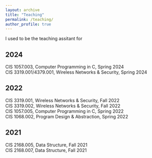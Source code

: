 ```yaml
---
layout: archive
title: "Teaching"
permalink: /teaching/
author_profile: true
---
```


I used to be the teaching assitant for

## 2024

CIS 1057.003, Computer Programming in C, Spring 2024  
CIS 3319.001/4379.001, Wireless Networks & Security, Spring 2024

## 2022

CIS 3319.001, Wireless Networks & Security, Fall 2022  
CIS 3319.002, Wireless Networks & Security, Fall 2022  
CIS 1057.005, Computer Programming in C, Spring 2022  
CIS 1068.002, Program Design & Abstraction, Spring 2022  

## 2021

CIS 2168.005, Data Structure, Fall 2021  
CIS 2168.007, Data Structure, Fall 2021  